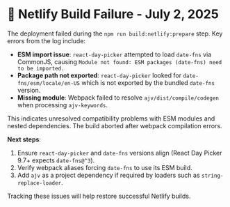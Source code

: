 # 🚨 Netlify Build Failure - July 2, 2025

The deployment failed during the `npm run build:netlify:prepare` step. Key errors from the log include:

- **ESM import issue**: `react-day-picker` attempted to load `date-fns` via CommonJS, causing `Module not found: ESM packages (date-fns) need to be imported.`
- **Package path not exported**: `react-day-picker` looked for `date-fns/esm/locale/en-US` which is not exported by the bundled `date-fns` version.
- **Missing module**: Webpack failed to resolve `ajv/dist/compile/codegen` when processing `ajv-keywords`.

This indicates unresolved compatibility problems with ESM modules and nested dependencies. The build aborted after webpack compilation errors.

**Next steps**:

1. Ensure `react-day-picker` and `date-fns` versions align (React Day Picker 9.7+ expects `date-fns@^3`).
2. Verify webpack aliases forcing `date-fns` to use its ESM build.
3. Add `ajv` as a project dependency if required by loaders such as `string-replace-loader`.

Tracking these issues will help restore successful Netlify builds.
